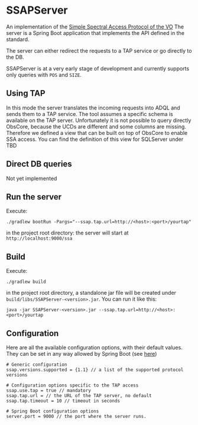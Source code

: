 # SSAPServer
An implementation of the [Simple Spectral Access Protocol of the VO](http://www.ivoa.net/documents/SSA/20120210/REC-SSA-1.1-20120210.pdf)
The server is a Spring Boot application that implements the API defined in the standard.

The server can either redirect the requests to a TAP service or go directly to the DB.

SSAPServer is at a very early stage of development and currently supports only queries with `POS` and `SIZE`.


## Using TAP
In this mode the server translates the incoming requests into ADQL and sends them to a TAP service.
The tool assumes a specific schema is available on the TAP server. Unfortunately it is not possible to query directly ObsCore, 
because the UCDs are different and some columns are missing. Therefore we defined a view that can be built on top of
ObsCore to enable SSA access. You can find the definition of this view for SQLServer under TBD

## Direct DB queries
Not yet implemented

## Run the server
Execute:
```
./gradlew bootRun -Pargs="--ssap.tap.url=http://<host>:<port>/yourtap"
```
in the project root directory: the server will start at `http://localhost:9000/ssa`
## Build
Execute:
```
./gradlew build
```
in the project root directory, a standalone jar file will be created under `build/libs/SSAPServer-<version>.jar`. You can run it like this:
```
java -jar SSAPServer-<version>.jar --ssap.tap.url=http://<host>:<port>/yourtap
```

## Configuration
Here are all the available configuration options, with their default values. They can be set in any way allowed by Spring Boot (see [here](https://docs.spring.io/spring-boot/docs/current/reference/html/boot-features-external-config.html))

```
# Generic configuration
ssap.versions.supported = {1.1} // a list of the supported protocol versions

# Configuration options specific to the TAP access
ssap.use.tap = true // mandatory
ssap.tap.url = // the URL of the TAP server, no default
ssap.tap.timeout = 10 // timeout in seconds

# Spring Boot configuration options
server.port = 9000 // the port where the server runs.
```

